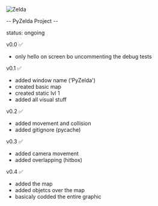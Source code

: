 ![Zelda](http://i.imgur.com/ijhcYtx.png)

-- PyZelda Project --

status: ongoing

v0.0 ✅

* only hello on screen bo uncommenting the debug tests

v0.1 ✅

* added window name ('PyZelda') 
* created basic map 
* created static lvl 1
* added all visual stuff

v0.2 ✅

* added movement and collision
* added gitignore (pycache)

v0.3 ✅

* added camera movement
* added overlapping (hitbox)

v0.4 ✅

* added the map
* added objetcs over the map
* basicaly codded the entire graphic